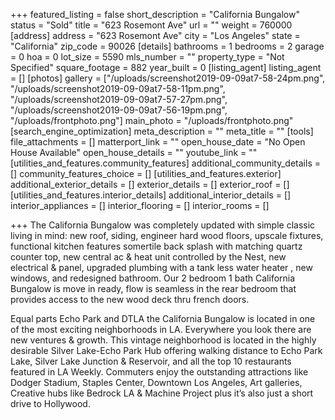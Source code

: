 +++
featured_listing = false
short_description = "California Bungalow"
status = "Sold"
title = "623 Rosemont Ave"
url = ""
weight = 760000
[address]
address = "623 Rosemont Ave"
city = "Los Angeles"
state = "California"
zip_code = 90026
[details]
bathrooms = 1
bedrooms = 2
garage = 0
hoa = 0
lot_size = 5590
mls_number = ""
property_type = "Not Specified"
square_footage = 882
year_built = 0
[listing_agent]
listing_agent = []
[photos]
gallery = ["/uploads/screenshot2019-09-09at7-58-24pm.png", "/uploads/screenshot2019-09-09at7-58-11pm.png", "/uploads/screenshot2019-09-09at7-57-27pm.png", "/uploads/screenshot2019-09-09at7-56-19pm.png", "/uploads/frontphoto.png"]
main_photo = "/uploads/frontphoto.png"
[search_engine_optimization]
meta_description = ""
meta_title = ""
[tools]
file_attachments = []
matterport_link = ""
open_house_date = "No Open House Available"
open_house_details = ""
youtube_link = ""
[utilities_and_features.community_features]
additional_community_details = []
community_features_choice = []
[utilities_and_features.exterior]
additional_exterior_details = []
exterior_details = []
exterior_roof = []
[utilities_and_features.interior_details]
additional_interior_details = []
interior_appliances = []
interior_flooring = []
interior_rooms = []

+++
The California Bungalow was completely updated with simple classic living in mind: new roof, siding, engineer hard wood floors, upscale fixtures, functional kitchen features somertile back splash with matching quartz counter top, new central ac & heat unit controlled by the Nest, new electrical & panel, upgraded plumbing with a tank less water heater , new windows, and redesigned bathroom. Our 2 bedroom 1 bath California Bungalow is move in ready, flow is seamless in the rear bedroom that provides access to the new wood deck thru french doors.

Equal parts Echo Park and DTLA the California Bungalow is located in one of the most exciting neighborhoods in LA. Everywhere you look there are new ventures & growth. This vintage neighborhood is located in the highly desirable Silver Lake-Echo Park Hub offering walking distance to Echo Park Lake, Silver Lake Junction & Reservoir, and all the top 10 restaurants featured in LA Weekly. Commuters enjoy the outstanding attractions like Dodger Stadium, Staples Center, Downtown Los Angeles, Art galleries, Creative hubs like Bedrock LA & Machine Project plus it’s also just a short drive to Hollywood.